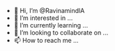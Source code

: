- 👋 Hi, I’m @RavinamindlA
- 👀 I’m interested in ...
- 🌱 I’m currently learning ...
- 💞️ I’m looking to collaborate on ...
- 📫 How to reach me ...

<!---
RavinamindlA/RavinamindlA is a ✨ special ✨ repository because its `README.md` (this file) appears on your GitHub profile.
You can click the Preview link to take a look at your changes.
--->

